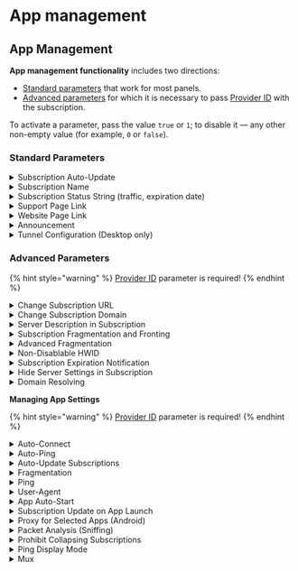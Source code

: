 # App management

## App Management

**App management functionality** includes two directions:

* [Standard parameters](app-management.md#standard-parameters) that work for most panels.
* [Advanced parameters](app-management.md#id-rasshirennyifunkcional-opisanieparametrov) for which it is necessary to pass [Provider ID](provider-id.md) with the subscription.

To activate a parameter, pass the value `true` or `1`; to disable it — any other non-empty value (for example, `0` or `false`).

### Standard Parameters

<details>

<summary>Subscription Auto-Update</summary>

<figure><img src="../.gitbook/assets/image (1).png" alt=""><figcaption></figcaption></figure>

The system creates a task to perform the operation at a specified interval. Depending on internal priorities, the system tries to start the subscription update at the set time.\
If for any reason the update was not performed within the specified interval, it will occur automatically on the next app launch.\
The interval is set in hours and must be a multiple of one hour.

**Example of setting this parameter:**

```
profile-update-interval: [int]
```

**Transmission methods:**

{% code title="Via HTTP Headers:" %}
```
HTTP/2 200 
date: Wed, 24 Nov 2024 10:00:52 GMT
content-type: application/json
content-length: 3798
content-disposition: attachment; filename="213"
profile-update-interval: 1
```
{% endcode %}

{% code title="Via subscription body:" %}
```
#profile-update-interval: 1
vless://70cc48c5‑b2f4…
vmess://zkIAU1JitkI…
```
{% endcode %}

</details>

<details>

<summary>Subscription Name</summary>

<figure><img src="../.gitbook/assets/image (2).png" alt=""><figcaption></figcaption></figure>

The name of the subscription profile. Can be passed as plain text or in base64 (UTF-8). **Limit**: Maximum length — 25 characters.

Via the subscription body, by adding a # sign before the parameter (for example, #profile-title)

**Example of setting this parameter:**

```
profile-title: [string]
```

**Transmission methods:**

{% code title="Via HTTP Headers:" %}
```
HTTP/2 200 
date: Wed, 24 Nov 2024 10:00:52 GMT
content-type: application/json
content-length: 3798
content-disposition: attachment; filename="213"
profile-title: Name VPN
```
{% endcode %}

{% code title="Via subscription body:" %}
```
#profile-title: Name VPN
vless://70cc48c5‑b2f4…
vmess://zkIAU1JitkI…
```
{% endcode %}

</details>

<details>

<summary>Subscription Status String (traffic, expiration date)</summary>

<figure><img src="../.gitbook/assets/image (4).png" alt=""><figcaption></figcaption></figure>

Displays information about the balance, amount of used traffic, and subscription expiration date.\
In the app, the left part of the scale shows the amount of spent traffic (upload + download), and the right part — the total volume (total) after the "/" symbol.\
The subscription expiration date is specified in the **expire** parameter.\
**Note:** all data is passed in one header and separated by the **;** symbol.

**Example of setting this parameter:**

```
subscription-userinfo: [string]
```

**Transmission methods:**

{% code title="Via HTTP Headers:" %}
```
HTTP/2 200 
date: Wed, 24 Nov 2024 10:00:52 GMT
content-type: application/json
content-length: 3798
content-disposition: attachment; filename="213"
subscription-userinfo: upload=0; download=2153701362; total=0; expire=1790951622
```
{% endcode %}

{% code title="Via subscription body:" %}
```
#subscription-userinfo: upload=0; download=2153701362; total=0; expire=1790951622
vless://70cc48c5‑b2f4…
vmess://zkIAU1JitkI…
```
{% endcode %}

</details>

<details>

<summary>Support Page Link</summary>

<figure><img src="../.gitbook/assets/image (5).png" alt=""><figcaption></figcaption></figure>

Button to go to the support page.\
Displayed as a blue icon located on the right side of the line.\
If the link leads to Telegram, a Telegram icon is displayed; in other cases, a standard link icon is used.

**Example of setting this parameter:**

```
support-url: [string]
```

**Transmission methods:**

{% code title="Via HTTP Headers:" %}
```
HTTP/2 200 
date: Wed, 24 Nov 2024 10:00:52 GMT
content-type: application/json
content-length: 3798
content-disposition: attachment; filename="213"
support-url: https://t.me/happ_chat
```
{% endcode %}

{% code title="Via subscription body:" %}
```
#support-url: https://t.me/happ_chat
vless://70cc48c5‑b2f4…
vmess://zkIAU1JitkI…
```
{% endcode %}

</details>

<details>

<summary>Website Page Link</summary>

<figure><img src="../.gitbook/assets/image (6).png" alt=""><figcaption></figcaption></figure>

Button to go to the subscription website page.\
Displayed as a blue icon located on the left side of the line.\
If the parameter is not set, the icon will be gray.

**Example of setting this parameter:**

```
profile-web-page-url: [string]
```

**Transmission methods:**

{% code title="Via HTTP Headers:" %}
```
HTTP/2 200 
date: Wed, 24 Nov 2024 10:00:52 GMT
content-type: application/json
content-length: 3798
content-disposition: attachment; filename="213"
profile-web-page-url: https://happ.su
```
{% endcode %}

{% code title="Via subscription body:" %}
```
#profile-web-page-url: https://happ.su
vless://70cc48c5‑b2f4…
vmess://zkIAU1JitkI…
```
{% endcode %}

</details>

<details>

<summary>Announcement</summary>

<figure><img src="../.gitbook/assets/image (7).png" alt=""><figcaption></figcaption></figure>

The subscription can contain announcement text, passed in **plain text** or **Base64** format.\
**Limit:** maximum displayed text length — **200 characters**.

**Example of setting this parameter:**

```
announce: [string]
```

**Transmission methods:**

{% code title="Via HTTP Headers:" %}
```
HTTP/2 200 
date: Wed, 24 Nov 2024 10:00:52 GMT
content-type: application/json
content-length: 3798
content-disposition: attachment; filename="213"
announce: base64:SGFwcCB0aGUgYmVzdCE=
```
{% endcode %}

{% code title="Via subscription body:" %}
```
#announce: base64:SGFwcCB0aGUgYmVzdCE=
vless://70cc48c5‑b2f4…
vmess://zkIAU1JitkI…
```
{% endcode %}

</details>

<details>

<summary>Tunnel Configuration (Desktop only)</summary>

Pass your own tunnel configuration for the sing-box core.

**Example of setting this parameter:**

```
announce: [string]
```

**Transmission methods:**

{% code title="Via HTTP Headers:" %}
```
HTTP/2 200 
date: Wed, 24 Nov 2024 10:00:52 GMT
content-type: application/json
content-length: 3798
content-disposition: attachment; filename="213"
announce: base64:SGFwcCB0aGUgYmVzdCE=
```
{% endcode %}

{% code title="Via subscription body:" %}
```
#announce: base64:SGFwcCB0aGUgYmVzdCE=
vless://70cc48c5‑b2f4…
vmess://zkIAU1JitkI…
```
{% endcode %}

</details>

### Advanced Parameters <a href="#id-rasshirennyifunkcional-opisanieparametrov" id="id-rasshirennyifunkcional-opisanieparametrov"></a>

{% hint style="warning" %}
[Provider ID](provider-id.md) parameter is required!
{% endhint %}

<details>

<summary>Change Subscription URL</summary>

If the domain is blocked by your provider, and users can connect to servers and update the subscription only via VPN, this parameter is for you. By setting a new domain name in the value of this parameter, you will ensure its automatic replacement for all subscription users.

**Example of setting this parameter:**

```
new-url: [url]
```

**Transmission methods:**

{% code title="Via HTTP Headers:" %}
```
HTTP/2 200 
date: Wed, 24 Nov 2024 10:00:52 GMT
content-type: application/json
content-length: 3798
content-disposition: attachment; filename="213"
new-url: https://mynew-domain.com/3J3jrb4jfc
```
{% endcode %}

{% code title="Via subscription body:" %}
```
#new-url https://mynew-domain.com/3J3jrb4jfc
vless://70cc48c5‑b2f4…
vmess://zkIAU1JitkI…
```
{% endcode %}

</details>

<details>

<summary>Change Subscription Domain</summary>

Changing the website domain without changing the full URL, keeping the rest of the address.

**Example of setting this parameter:**

```
new-domain: [domain]
```

**Transmission methods:**

{% code title="Via HTTP Headers:" %}
```
HTTP/2 200 
date: Wed, 24 Nov 2024 10:00:52 GMT
content-type: application/json
content-length: 3798
content-disposition: attachment; filename="213"
new-domain: mynew-domain.com
```
{% endcode %}

{% code title="Via subscription body:" %}
```
#new-domain mynew-domain.com
vless://70cc48c5‑b2f4…
vmess://zkIAU1JitkI…
```
{% endcode %}

</details>

<details>

<summary>Server Description in Subscription</summary>

<figure><img src="../.gitbook/assets/image (9).png" alt=""><figcaption></figcaption></figure>

Allows setting an additional caption that is displayed under the server name instead of the standard text (for example, "VMess", "VLESS", "Trojan").

* Maximum length — 30 characters.
* If it doesn't fit on the screen, it will be shortened with an ellipsis.
* Set after `title` through the `?` separator.

**Examples:**

{% code title="VLESS" %}
```
vless://1fb46fdc-e3e4-35d1-bd46-605d773b5762@5.5.8.9:443?encryption=none&node_id=482&headerType=none&type=tcp&security=reality&sni=booking.com&fp=chrome&pbk=YqHW8a4iAc1SZYpTrFVoOQg1F3yAdX1tWXuROZUCsEU&sid=6ba85179e30d4fc2&flow=xtls-rprx-vision&xtls=2#title?serverDescription=SGFwcCB0aGUgYmVzdA==
```
{% endcode %}

{% code title="VMESS" %}
```
vmess://eyJob3N0IjoiZWxhaG9tZWtpdGNoZW4uY29tIiwicGF0aCI6IiIsInRscyI6IiIsImFkZCI6ImVsYWhvbWVraXRjaGVuLmNvbSIsInBvcnQiOjUwMDAsImFpZCI6MCwibmV0IjoidGNwIiwidHlwZSI6Im5vbmUiLCJ2IjoiMiIsInBzIjoi4piB77iPIDogNTMuM0dCIiwiaWQiOiI4N2ZhN2VmMC1jM2ZjLTNiOTAtYTJkOC01OGZjYjhkZmZmMjYiLCJzZXJ2ZXJEZXNjcmlwdGlvbiI6IkhhcHAgdGhlIGJlc3QifQ==
```
{% endcode %}

{% code title="Trojan" %}
```
trojan://8GXLP3dEzm7T8wP5Jx0Ufg@199.107.164.105:443?security=tls&insecure=1&fragment=3,1,tlshello&type=ws&headerType=&path=%2F&host=quictest.burncommunity.ru&sni=quictest.burncommunity.ru&fp=chrome&alpn=http%2F1.1#title?serverDescription=SGFwcCB0aGUgYmVzdA==
```
{% endcode %}

{% code title="Socks5" %}
```
socks://pkg-private2-country-us-city-new_york_city:w0e20i55uuq6pxqg@quality.proxywing.com:1080#title?serverDescription=SGFwcCB0aGUgYmVzdA==
```
{% endcode %}

{% code title="Shadowsocks" %}
```
ss://YWVzLTI1Ni1jZmI6UzdLd1V1N3lCeTU4UzNHYQ==@80.92.204.106:9042#title?serverDescription=SGFwcCB0aGUgYmVzdA==
```
{% endcode %}

{% code title="Wireguard" %}
```
wireguard://password2key@123.123.123.2:10803?publickey=asd33d223d33&address=dom.ru&allowinsecure=1&mtu=1500&reserved=1,22,33#title?serverDescription=SGFwcCB0aGUgYmVzdA==
```
{% endcode %}

{% code title="JSON" %}
```
{
  "dns": {
  ...
  },
  "inbounds": [
  ...
  ],
  "outbounds": [
  ...
  ],
  "remarks": "🇭🇰 Hong Kong",
  "meta": {
    "serverDescription": "Happ the best"
  }
}
```
{% endcode %}

</details>

<details>

<summary>Subscription Fragmentation and Fronting</summary>

Some CDNs support domain fronting. This allows connecting to your site through a third-party domain.

For example, by specifying the connection address `visa.com`, and in the Host header — `my-domain.com`, the provider will only see the request to `visa.com`.

You can also access your domain for the server list using packet fragmentation in SNI TLSHello.

By default, fragmentation is enabled for all subscriptions. The user can add a subscription only once; on repeated attempts, if the account is not premium, the update will not be allowed.

**URL Scheme with Parameters**

```
[link]#title?[fragment]&[resolve-address]&[host]&[insecure]

Fronting:
visa.com/123#MyVPN?resolve-address=visa.com&host=mydomain.com

Fragmentation:
mydomain.com/123#MyVPN?fragment=80-250,10-100,tlshello
```

Fragmentation contains three parameters: `[length]`, `[interval]` and `[packets]`.

When using fronting, you must first specify the URL with the domain through which the connection will be made. You also need to set `resolve-address` — this can be a domain or IP address — and `host`, corresponding to your host in the selected provider's network.

</details>

<details>

<summary>Advanced Fragmentation</summary>

This feature is currently undergoing closed testing and will be available soon...

</details>

<details>

<summary>Non-Disablable HWID</summary>

By default, HWID is enabled on all Happ apps. But if you want the user to be unable to disable the forwarding of this parameter by turning it off in the app settings, you can send a special parameter along with the subscription.

**Example of setting this parameter:**

```
subscription-always-hwid-enable: [true / 1]
```

**Transmission methods:**

{% code title="Via HTTP Headers:" %}
```
HTTP/2 200 
date: Wed, 24 Nov 2024 10:00:52 GMT
content-type: application/json
content-length: 3798
content-disposition: attachment; filename="213"
subscription-always-hwid-enable: 1
```
{% endcode %}

{% code title="Via subscription body:" %}
```
#subscription-always-hwid-enable: 1
vless://70cc48c5‑b2f4…
vmess://zkIAU1JitkI…
```
{% endcode %}

</details>

<details>

<summary>Subscription Expiration Notification</summary>

You can enable the automatic subscription expiration notifications feature.\
The user will receive reminders 3 days before the subscription ends: the app will send one notification per day for three days. This will help the user not forget to renew the subscription on time.

Notification text:

```
Your subscription [name] is about to expire, don't forget to renew it.
```

**Example of setting this parameter:**

```
notification-subs-expire: [true / 1]
```

**Transmission methods:**

{% code title="Via HTTP Headers:" %}
```
HTTP/2 200 
date: Wed, 24 Nov 2024 10:00:52 GMT
content-type: application/json
content-length: 3798
content-disposition: attachment; filename="213"
notification-subs-expire: 1
```
{% endcode %}

{% code title="Via subscription body:" %}
```
#notification-subs-expire: 1
vless://70cc48c5‑b2f4…
vmess://zkIAU1JitkI…
```
{% endcode %}

</details>

<details>

<summary>Hide Server Settings in Subscription</summary>

<figure><img src="../.gitbook/assets/image (8).png" alt=""><figcaption></figcaption></figure>

Disable the ability to view and edit server configurations for your subscription users. The setting applies to both already added subscriptions and those that will be added in the future.

**Example of setting this parameter:**

```
hide-settings: [true / 1]
```

**Transmission methods:**

{% code title="Via HTTP Headers:" %}
```
HTTP/2 200 
date: Wed, 24 Nov 2024 10:00:52 GMT
content-type: application/json
content-length: 3798
content-disposition: attachment; filename="213"
hide-settings: 1
```
{% endcode %}

{% code title="Via subscription body:" %}
```
#hide-settings: 1
vless://70cc48c5‑b2f4…
vmess://zkIAU1JitkI…
```
{% endcode %}

</details>

<details>

<summary>Domain Resolving</summary>

The app can perform preliminary domain resolving of servers before establishing a connection.\
You can specify any DoH server, and when connecting to the Xray server, the domain name will be replaced with the received IP address.

If multiple IP addresses are returned for the domain, the app will automatically select the one with the minimum response time (ping).\
However, keep in mind: with a large number of IP addresses, the connection may take longer, as all options will be tested in advance.

**Example of setting this parameter:**

```
server-address-resolve-enable: [true / 1]
server-address-resolve-dns-domain: [url]
server-address-resolve-dns-ip: [ip]
```

**Transmission methods:**

{% code title="Via HTTP Headers:" %}
```
HTTP/2 200 
date: Wed, 24 Nov 2024 10:00:52 GMT
content-type: application/json
content-length: 3798
content-disposition: attachment; filename="213"
server-address-resolve-enable: 1
server-address-resolve-dns-domain: https://common.dot.dns.yandex.net/dns-query
server-address-resolve-dns-ip: 77.88.8.8
```
{% endcode %}

{% code title="Via subscription body:" %}
```
#server-address-resolve-enable: 1
#server-address-resolve-dns-domain: https://common.dot.dns.yandex.net/dns-query
#server-address-resolve-dns-ip: 77.88.8.8
vless://70cc48c5‑b2f4…
vmess://zkIAU1JitkI…
```
{% endcode %}

</details>

**Managing App Settings**

{% hint style="warning" %}
[Provider ID](provider-id.md) parameter is required!
{% endhint %}

<details>

<summary>Auto-Connect</summary>

Allows automatically connecting the user to servers when launching the app. Additionally, using the **subscription-autoconnect** parameter, you can specify the criterion for connecting to a specific server.

**Example of setting this parameter:**

```
subscription-autoconnect: [true / 1]
subscription-autoconnect-type: [“lastused“/”lowestdelay”]
```

**Transmission methods:**

{% code title="Via HTTP Headers:" %}
```
HTTP/2 200 
date: Wed, 24 Nov 2024 10:00:52 GMT
content-type: application/json
content-length: 3798
content-disposition: attachment; filename="213"
subscription-autoconnect: 1
subscription-autoconnect-type: lowestdelay
```
{% endcode %}

{% code title="Via subscription body:" %}
```
#subscription-autoconnect: 1
#subscription-autoconnect-type: lastused
vless://70cc48c5‑b2f4…
vmess://zkIAU1JitkI…
```
{% endcode %}

</details>

<details>

<summary>Auto-Ping</summary>

Launch automatic testing of the server list when opening the app if necessary.

**Example of setting this parameter:**

```
subscription-ping-onopen-enabled: [true / 1]
```

**Transmission methods:**

{% code title="Via HTTP Headers:" %}
```
HTTP/2 200 
date: Wed, 24 Nov 2024 10:00:52 GMT
content-type: application/json
content-length: 3798
content-disposition: attachment; filename="213"
subscription-ping-onopen-enabled: 1
```
{% endcode %}

{% code title="Via subscription body:" %}
```
#subscription-ping-onopen-enabled: 1
vless://70cc48c5‑b2f4…
vmess://zkIAU1JitkI…
```
{% endcode %}

</details>

<details>

<summary>Auto-Update Subscriptions</summary>

In the app, you can enable or disable auto-update for all subscriptions at once — this setting applies to all subscriptions simultaneously. If you need to set auto-update only for a specific subscription, use the Subscription Auto-Update functionality. When the global setting is disabled, each subscription independently determines its update time.

**Example of setting this parameter:**

```
subscription-auto-update-enable: [true / 1] 
```

**Transmission methods:**

{% code title="Via HTTP Headers:" %}
```
HTTP/2 200 
date: Wed, 24 Nov 2024 10:00:52 GMT
content-type: application/json
content-length: 3798
content-disposition: attachment; filename="213"
subscription-auto-update-enable: 1
```
{% endcode %}

{% code title="Via subscription body:" %}
```
#new-url: https:/mynew-domain.com/3J3jrb4jfc
vless://70cc48c5‑b2f4…
vmess://zkIAU1JitkI…
```
{% endcode %}

</details>

<details>

<summary>Fragmentation</summary>

This is a global parameter for managing fragmentation for all subscriptions. If you need to assign fragmentation only to a specific subscription or server, use the free functionality and instructions from the general app documentation. When the global setting is disabled, each subscription independently determines the fragmentation settings.

**Example of setting this parameter:**

```
fragmentation-enable: [true / 1]
fragmentation-packets: [tlshello,1-2,1-3,1-5]
fragmentation-length: [50-100]
fragmentation-interval: [10-20]
fragmentation-maxsplit: [String]
noises-enable: [true / 1]
noises-type: [rand. str, base64]
noises-packet: [String]
noises-delay: [String]
noises-applyto: [ip,ipv4,ipv6]
```

**Transmission methods:**

{% code title="Via HTTP Headers:" %}
```
HTTP/2 200 
date: Wed, 24 Nov 2024 10:00:52 GMT
content-type: application/json
content-length: 3798
content-disposition: attachment; filename="213"
fragmentation-enable: 1
fragmentation-packets: tlshello
fragmentation-length: 50-100
fragmentation-interval: 5
fragmentation-maxsplit: 100-200
noises-enable: 1
noises-type: rand
noises-packet: 10-20
noises-delay: 10-16
noises-applyto: ipv4
```
{% endcode %}

{% code title="Via subscription body:" %}
```
#fragmentation-enable: 1
#fragmentation-packets: tlshello
#fragmentation-length: 50-100
#fragmentation-interval: 5
#fragmentation-maxsplit: 100-200
#noises-enable: 1
#noises-type: rand
#noises-packet: 10-20
#noises-delay: 10-16
#noises-applyto: ipv4
vless://70cc48c5‑b2f4…
vmess://zkIAU1JitkI…
```
{% endcode %}

</details>

<details>

<summary>Ping</summary>

This function allows you to choose the ping method in the app. Three options are available: "via Proxy", "TCP", and "ICMP". For the "via Proxy" mode, you can additionally specify a URL for ping checking.

**Example of setting this parameter:**

```
ping-type: ["proxy", "proxy-head', "tcp","icmp"]
check-url-via-proxy: [url]
```

**Transmission methods:**

{% code title="Via HTTP Headers:" %}
```
HTTP/2 200 
date: Wed, 24 Nov 2024 10:00:52 GMT
content-type: application/json
content-length: 3798
content-disposition: attachment; filename="213"
ping-type: proxy
check-url-via-proxy: https://cp.cloudflare.com/generate_204
```
{% endcode %}

{% code title="Via subscription body:" %}
```
#ping-type proxy
#check-url-via-proxy: https://cp.cloudflare.com/generate_204
vless://70cc48c5‑b2f4…
vmess://zkIAU1JitkI…
```
{% endcode %}

</details>

<details>

<summary>User-Agent</summary>

This function allows changing the User-Agent used in headers when receiving the subscription. Useful in cases where the provider blocks requests with non-standard or unsuitable headers.

**Example of setting this parameter:**

```
change-user-agent: [String] 
```

**Transmission methods:**

{% code title="Via HTTP Headers:" %}
```
HTTP/2 200 
date: Wed, 24 Nov 2024 10:00:52 GMT
content-type: application/json
content-length: 3798
content-disposition: attachment; filename="213"
change-user-agent: Mozilla/5.0 (Macintosh; Intel Mac OS X 10_15_7) AppleWebKit/537.36 (KHTML, like Gecko) Chrome/135.0.0.0 Safari/537.36
```
{% endcode %}

{% code title="Via subscription body:" %}
```
#change-user-agent: Mozilla/5.0 (Macintosh; Intel Mac OS X 10_15_7) AppleWebKit/537.36 (KHTML, like Gecko) Chrome/135.0.0.0 Safari/537.36
vless://70cc48c5‑b2f4…
vmess://zkIAU1JitkI…
```
{% endcode %}

</details>

<details>

<summary>App Auto-Start</summary>

This function allows automatically launching the app when the device is turned on. Currently available only on Android.

**Example of setting this parameter:**

```
app-auto-start: [String] 
```

**Transmission methods:**

{% code title="Via HTTP Headers:" %}
```
HTTP/2 200 
date: Wed, 24 Nov 2024 10:00:52 GMT
content-type: application/json
content-length: 3798
content-disposition: attachment; filename="213"
app-auto-start: 1
```
{% endcode %}

{% code title="Via subscription body:" %}
```
#app-auto-start: 1
vless://70cc48c5‑b2f4…
vmess://zkIAU1JitkI…
```
{% endcode %}

</details>

<details>

<summary>Subscription Update on App Launch</summary>

This function automatically updates all subscriptions in the app every time the app is opened.

**Example of setting this parameter:**

```
subscription-auto-update-open-enable: [String] 
```

**Transmission methods:**

{% code title="Via HTTP Headers:" %}
```
HTTP/2 200 
date: Wed, 24 Nov 2024 10:00:52 GMT
content-type: application/json
content-length: 3798
content-disposition: attachment; filename="213"
subscription-auto-update-open-enable: 1
```
{% endcode %}

{% code title="Via subscription body:" %}
```
#subscription-auto-update-open-enable: 1
vless://70cc48c5‑b2f4…
vmess://zkIAU1JitkI…
```
{% endcode %}

</details>

<details>

<summary>Proxy for Selected Apps (Android)</summary>

In this parameter, you can specify a list of apps that should use VPN or, conversely, bypass it. If the app is not yet installed on the device but is listed, it will be automatically accounted for on the first VPN connection after installation.

**Example of setting this parameter:**

```
per-app-proxy-mode: [off/on/bypass] \\Specify one of the three parameters
per-app-proxy-list: [com.google.chrome,com.meta.instagram] \\list of appIDs separated by ','
```

**Transmission methods:**

{% code title="Via HTTP Headers:" %}
```
HTTP/2 200 
date: Wed, 24 Nov 2024 10:00:52 GMT
content-type: application/json
content-length: 3798
content-disposition: attachment; filename="213"
per-app-proxy-mode: on
per-app-proxy-list: com.google.chrome,com.meta.instagram
```
{% endcode %}

{% code title="Via subscription body:" %}
```
#per-app-proxy-mode: on
#per-app-proxy-list: com.google.chrome,com.meta.instagram
vless://70cc48c5‑b2f4…
vmess://zkIAU1JitkI…
```
{% endcode %}

</details>

<details>

<summary>Packet Analysis (Sniffing)</summary>

In **xray-core**, sniffing is needed to analyze the first connection packets and automatically determine the **protocol** (HTTP, TLS, BitTorrent, etc.) and **domain** (SNI/Host).\
May affect media loading in the WeChat app. Enabled by default.

**Example of setting this parameter:**

```
sniffing-enable: [String] 
```

**Transmission methods:**

{% code title="Via HTTP Headers:" %}
```
HTTP/2 200 
date: Wed, 24 Nov 2024 10:00:52 GMT
content-type: application/json
content-length: 3798
content-disposition: attachment; filename="213"
sniffing-enable: 1
```
{% endcode %}

{% code title="Via subscription body:" %}
```
#sniffing-enable: 1
vless://70cc48c5‑b2f4…
vmess://zkIAU1JitkI…
```
{% endcode %}

</details>

<details>

<summary>Prohibit Collapsing Subscriptions</summary>

<figure><img src="../.gitbook/assets/image (10).png" alt=""><figcaption></figcaption></figure>

This function disables the ability to collapse the subscription: the server list is always displayed in full, expanded view.

**Example of setting this parameter:**

```
subscriptions-collapse: [String] 
```

**Transmission methods:**

{% code title="Via HTTP Headers:" %}
```
HTTP/2 200 
date: Wed, 24 Nov 2024 10:00:52 GMT
content-type: application/json
content-length: 3798
content-disposition: attachment; filename="213"
subscriptions-collapse: 1
```
{% endcode %}

{% code title="Via subscription body:" %}
```
#subscriptions-collapse: 1
vless://70cc48c5‑b2f4…
vmess://zkIAU1JitkI…
```
{% endcode %}

</details>

<details>

<summary>Ping Display Mode</summary>

<figure><img src="../.gitbook/assets/image (11).png" alt=""><figcaption></figcaption></figure>

Allows displaying icons instead of time values.

**Example of setting this parameter:**

```
ping-result: [time,icon]
```

**Transmission methods:**

{% code title="Via HTTP Headers:" %}
```
HTTP/2 200 
date: Wed, 24 Nov 2024 10:00:52 GMT
content-type: application/json
content-length: 3798
content-disposition: attachment; filename="213"
ping-result: icon
```
{% endcode %}

{% code title="Via subscription body:" %}
```
#ping-result: icon
vless://70cc48c5‑b2f4…
vmess://zkIAU1JitkI…
```
{% endcode %}

</details>

<details>

<summary>Mux</summary>

Mux in xray-core is a multiplexing function that allows transmitting data from multiple virtual TCP connections through one physical TCP connection. It is designed to reduce delays from TCP-handshake, but not to increase bandwidth (it may even slow down large downloads). Configured in the outbound configuration with parameters like enabled and concurrency (min -1 max 1024).

**Example of setting this parameter:**

```
mux-enable: [true / 1]
mux-tcp-connections: [String]
mux-xudp-connections: [String]
mux-quic: [String]
```

**Transmission methods:**

{% code title="Via HTTP Headers:" %}
```
HTTP/2 200 
date: Wed, 24 Nov 2024 10:00:52 GMT
content-type: application/json
content-length: 3798
content-disposition: attachment; filename="213"
mux-enable: 1
mux-tcp-connections: 100
mux-xudp-connections: 200
mux-quic: skip
```
{% endcode %}

{% code title="Via subscription body:" %}
```
#mux-enable: 1
#mux-tcp-connections: 100
#mux-xudp-connections: 200
#mux-quic: skip
vless://70cc48c5‑b2f4…
vmess://zkIAU1JitkI…
```
{% endcode %}

</details>
